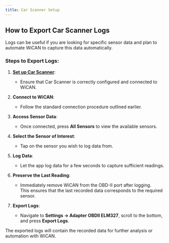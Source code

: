 ```yaml
---
title: Car Scanner Setup
---
```


## How to Export Car Scanner Logs

Logs can be useful if you are looking for specific sensor data and plan to automate WiCAN to capture this data automatically.

### Steps to Export Logs:
1. **[Set up Car Scanner](https://meatpihq.github.io/wican-fw/car_scanner/usage)**:
   - Ensure that Car Scanner is correctly configured and connected to WiCAN.

2. **Connect to WiCAN**:
   - Follow the standard connection procedure outlined earlier.

3. **Access Sensor Data**:
   - Once connected, press **All Sensors** to view the available sensors.

4. **Select the Sensor of Interest**:
   - Tap on the sensor you wish to log data from.

5. **Log Data**:
   - Let the app log data for a few seconds to capture sufficient readings.

6. **Preserve the Last Reading**:
   - Immediately remove WiCAN from the OBD-II port after logging.  
     This ensures that the last recorded data corresponds to the required sensor.

7. **Export Logs**:
   - Navigate to **Settings -> Adapter OBDII ELM327**, scroll to the bottom, and press **Export Logs**.

The exported logs will contain the recorded data for further analysis or automation with WiCAN.
